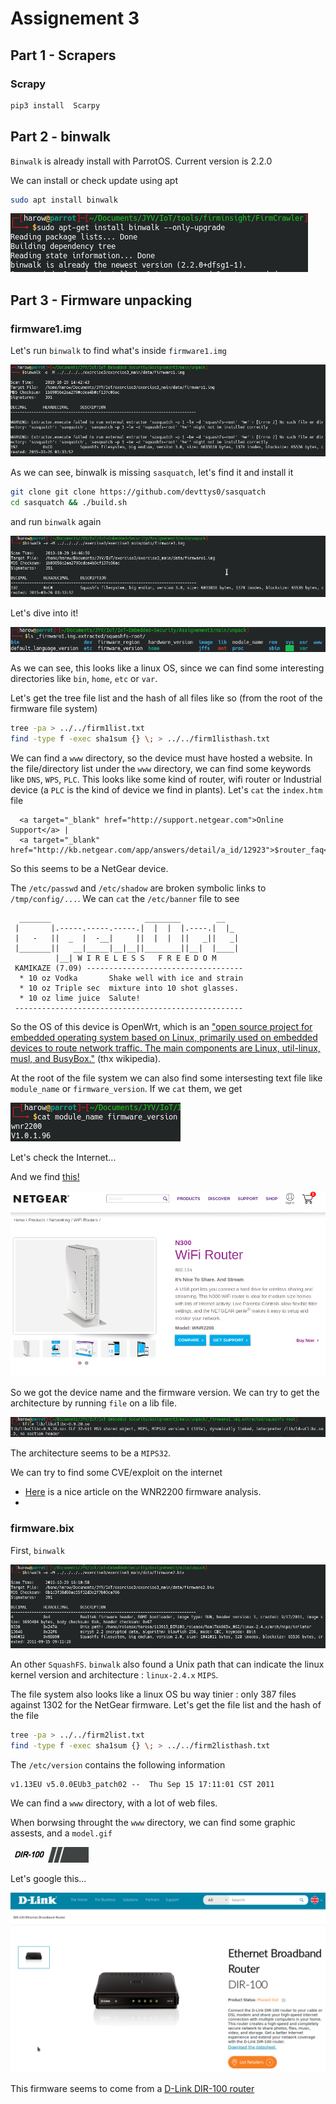 # Assignement 3

## Part 1 - Scrapers
### Scrapy
```bash
pip3 install  Scarpy
```

## Part 2 - binwalk
`Binwalk` is already install with ParrotOS. Current version is 2.2.0

We can install or check update using apt 

```bash
sudo apt install binwalk
```

![alt](img/update-binwalk.png)

## Part 3 - Firmware unpacking

### firmware1.img

Let's run `binwalk` to find what's inside `firmware1.img`

![alt](img/error-no-sasquash.png)

As we can see, binwalk is missing `sasquatch`, let's find it and install it

```bash
git clone git clone https://github.com/devttys0/sasquatch
cd sasquatch && ./build.sh
```

and run `binwalk` again

![alt](img/binwalk1.png)

Let's dive into it!

![alt](img/extracted1.png)

As we can see, this looks like a linux OS, since we can find some interesting directories like `bin`, `home`, `etc` or `var`.

Let's get the tree file list and the hash of all files like so (from the root of the firmware file system)

```bash
tree -pa > ../../firm1list.txt
find -type f -exec sha1sum {} \; > ../../firm1listhash.txt
```

We can find a `www` directory, so the device must have hosted a website. In the file/directory list under the `www` directory, we can find some keywords like `DNS`, `WPS`, `PLC`. This looks like some kind of router, wifi router or Industrial device (a `PLC` is the kind of device we find in plants). Let's `cat` the `index.htm` file

```
  <a target="_blank" href="http://support.netgear.com">Online Support</a> | 
  <a target="_blank" href="http://kb.netgear.com/app/answers/detail/a_id/12923">$router_faq</a>
```

So this seems to be a NetGear device. 

The `/etc/passwd` and `/etc/shadow` are broken symbolic links to `/tmp/config/...`. We can `cat` the `/etc/banner` file to see

```
  _______                     ________        __
 |       |.-----.-----.-----.|  |  |  |.----.|  |_
 |   -   ||  _  |  -__|     ||  |  |  ||   _||   _|
 |_______||   __|_____|__|__||________||__|  |____|
          |__| W I R E L E S S   F R E E D O M
 KAMIKAZE (7.09) -----------------------------------
  * 10 oz Vodka       Shake well with ice and strain
  * 10 oz Triple sec  mixture into 10 shot glasses.
  * 10 oz lime juice  Salute!
 ---------------------------------------------------
 ```

 So the OS of this device is OpenWrt, which is an ["open source project for embedded operating system based on Linux, primarily used on embedded devices to route network traffic. The main components are Linux, util-linux, musl, and BusyBox."](https://en.wikipedia.org/wiki/OpenWrt) (thx wikipedia).

 At the root of the file system we can also find some intersesting text file like `module_name` or `firmware_version`. If we `cat` them, we get

 ![alt](img/firm1version.png)

 Let's check the Internet... 

 And we find [this!](https://www.netgear.fr/home/products/networking/wifi-routers/wnr2200.aspx)

 ![alt](img/netgear1.png)

 So we got the device name and the firmware version. We can try to get the architecture by running `file` on a lib file.

 ![alt](img/firm1arch.png)

 The architecture seems to be a `MIPS32`.

 We can try to find some CVE/exploit on the internet

 - [Here](https://www.contextis.com/en/blog/porting-exploits-netgear-wnr2200) is a nice article on the WNR2200 firmware analysis.
 - 

 ### firmware.bix

 First, `binwalk`

 ![alt](img/firm2binwalk.png)

 An other `SquashFS`. `binwalk` also found a Unix path that can indicate the linux kernel version and architecture : `linux-2.4.x` `MIPS`.

 The file system also looks like a linux OS bu way tinier : only 387 files against 1302 for the NetGear firmware. Let's get the file list and the hash of the file

```bash
tree -pa > ../../firm2list.txt
find -type f -exec sha1sum {} \; > ../../firm2listhash.txt
```

The `/etc/version` contains the following information
```
v1.13EU v5.0.0EUb3_patch02 --  Thu Sep 15 17:11:01 CST 2011
```

We can find a `www` directory, with a lot of web files.

When borwsing throught the `www` directory, we can find some graphic assests, and a `model.gif` 

![alt](img/model.gif)

Let's google this... 

![alt](img/dlink1.png)

This firmware seems to come from a [D-Link DIR-100 router](https://eu.dlink.com/uk/en/products/dir-100-ethernet-broadband-router)